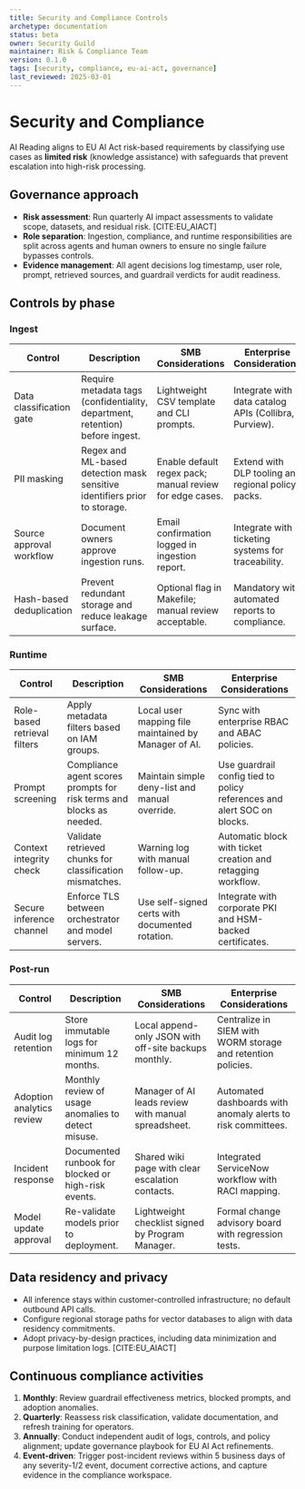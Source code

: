 ```yaml
---
title: Security and Compliance Controls
archetype: documentation
status: beta
owner: Security Guild
maintainer: Risk & Compliance Team
version: 0.1.0
tags: [security, compliance, eu-ai-act, governance]
last_reviewed: 2025-03-01
---
```


# Security and Compliance

AI Reading aligns to EU AI Act risk-based requirements by classifying use cases as **limited risk** (knowledge assistance) with safeguards that prevent escalation into high-risk processing.

## Governance approach
- **Risk assessment**: Run quarterly AI impact assessments to validate scope, datasets, and residual risk. [CITE:EU_AIACT]
- **Role separation**: Ingestion, compliance, and runtime responsibilities are split across agents and human owners to ensure no single failure bypasses controls.
- **Evidence management**: All agent decisions log timestamp, user role, prompt, retrieved sources, and guardrail verdicts for audit readiness.

## Controls by phase

### Ingest
| Control | Description | SMB Considerations | Enterprise Considerations |
| --- | --- | --- | --- |
| Data classification gate | Require metadata tags (confidentiality, department, retention) before ingest. | Lightweight CSV template and CLI prompts. | Integrate with data catalog APIs (Collibra, Purview). |
| PII masking | Regex and ML-based detection mask sensitive identifiers prior to storage. | Enable default regex pack; manual review for edge cases. | Extend with DLP tooling and regional policy packs. |
| Source approval workflow | Document owners approve ingestion runs. | Email confirmation logged in ingestion report. | Integrate with ticketing systems for traceability. |
| Hash-based deduplication | Prevent redundant storage and reduce leakage surface. | Optional flag in Makefile; manual review acceptable. | Mandatory with automated reports to compliance. |

### Runtime
| Control | Description | SMB Considerations | Enterprise Considerations |
| --- | --- | --- | --- |
| Role-based retrieval filters | Apply metadata filters based on IAM groups. | Local user mapping file maintained by Manager of AI. | Sync with enterprise RBAC and ABAC policies. |
| Prompt screening | Compliance agent scores prompts for risk terms and blocks as needed. | Maintain simple deny-list and manual override. | Use guardrail config tied to policy references and alert SOC on blocks. |
| Context integrity check | Validate retrieved chunks for classification mismatches. | Warning log with manual follow-up. | Automatic block with ticket creation and retagging workflow. |
| Secure inference channel | Enforce TLS between orchestrator and model servers. | Use self-signed certs with documented rotation. | Integrate with corporate PKI and HSM-backed certificates. |

### Post-run
| Control | Description | SMB Considerations | Enterprise Considerations |
| --- | --- | --- | --- |
| Audit log retention | Store immutable logs for minimum 12 months. | Local append-only JSON with off-site backups monthly. | Centralize in SIEM with WORM storage and retention policies. |
| Adoption analytics review | Monthly review of usage anomalies to detect misuse. | Manager of AI leads review with manual spreadsheet. | Automated dashboards with anomaly alerts to risk committees. |
| Incident response | Documented runbook for blocked or high-risk events. | Shared wiki page with clear escalation contacts. | Integrated ServiceNow workflow with RACI mapping. |
| Model update approval | Re-validate models prior to deployment. | Lightweight checklist signed by Program Manager. | Formal change advisory board with regression tests. |

## Data residency and privacy
- All inference stays within customer-controlled infrastructure; no default outbound API calls.
- Configure regional storage paths for vector databases to align with data residency commitments.
- Adopt privacy-by-design practices, including data minimization and purpose limitation logs. [CITE:EU_AIACT]

## Continuous compliance activities
1. **Monthly**: Review guardrail effectiveness metrics, blocked prompts, and adoption anomalies.
2. **Quarterly**: Reassess risk classification, validate documentation, and refresh training for operators.
3. **Annually**: Conduct independent audit of logs, controls, and policy alignment; update governance playbook for EU AI Act refinements.
4. **Event-driven**: Trigger post-incident reviews within 5 business days of any severity-1/2 event, document corrective actions, and capture evidence in the compliance workspace.
